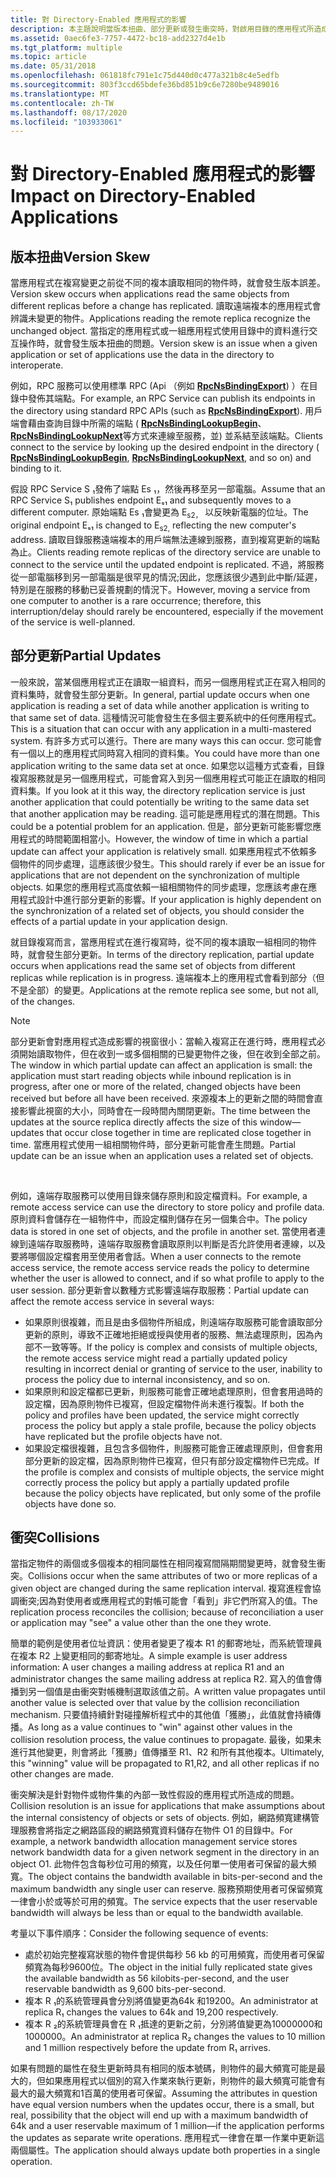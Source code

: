 ```yaml
---
title: 對 Directory-Enabled 應用程式的影響
description: 本主題說明當版本扭曲、部分更新或發生衝突時，對啟用目錄的應用程式所造成的影響。
ms.assetid: 0aec6fe3-7757-4472-bc18-add2327d4e1b
ms.tgt_platform: multiple
ms.topic: article
ms.date: 05/31/2018
ms.openlocfilehash: 061818fc791e1c75d440d0c477a321b8c4e5edfb
ms.sourcegitcommit: 803f3ccd65bdefe36bd851b9c6e7280be9489016
ms.translationtype: MT
ms.contentlocale: zh-TW
ms.lasthandoff: 08/17/2020
ms.locfileid: "103933061"
---
```

# <a name="impact-on-directory-enabled-applications"></a><span data-ttu-id="70a00-103">對 Directory-Enabled 應用程式的影響</span><span class="sxs-lookup"><span data-stu-id="70a00-103">Impact on Directory-Enabled Applications</span></span>

## <a name="version-skew"></a><span data-ttu-id="70a00-104">版本扭曲</span><span class="sxs-lookup"><span data-stu-id="70a00-104">Version Skew</span></span>

<span data-ttu-id="70a00-105">當應用程式在複寫變更之前從不同的複本讀取相同的物件時，就會發生版本誤差。</span><span class="sxs-lookup"><span data-stu-id="70a00-105">Version skew occurs when applications read the same objects from different replicas before a change has replicated.</span></span> <span data-ttu-id="70a00-106">讀取遠端複本的應用程式會辨識未變更的物件。</span><span class="sxs-lookup"><span data-stu-id="70a00-106">Applications reading the remote replica recognize the unchanged object.</span></span> <span data-ttu-id="70a00-107">當指定的應用程式或一組應用程式使用目錄中的資料進行交互操作時，就會發生版本扭曲的問題。</span><span class="sxs-lookup"><span data-stu-id="70a00-107">Version skew is an issue when a given application or set of applications use the data in the directory to interoperate.</span></span>

<span data-ttu-id="70a00-108">例如，RPC 服務可以使用標準 RPC (Api （例如 [**RpcNsBindingExport**](/windows/desktop/api/rpcnsi/nf-rpcnsi-rpcnsbindingexporta)) ）在目錄中發佈其端點。</span><span class="sxs-lookup"><span data-stu-id="70a00-108">For example, an RPC Service can publish its endpoints in the directory using standard RPC APIs (such as [**RpcNsBindingExport**](/windows/desktop/api/rpcnsi/nf-rpcnsi-rpcnsbindingexporta)).</span></span> <span data-ttu-id="70a00-109">用戶端會藉由查詢目錄中所需的端點 ( [**RpcNsBindingLookupBegin**](/windows/desktop/api/rpcnsi/nf-rpcnsi-rpcnsbindinglookupbegina)、 [**RpcNsBindingLookupNext**](/windows/desktop/api/rpcnsi/nf-rpcnsi-rpcnsbindinglookupnext)等方式來連線至服務，並) 並系結至該端點。</span><span class="sxs-lookup"><span data-stu-id="70a00-109">Clients connect to the service by looking up the desired endpoint in the directory ( [**RpcNsBindingLookupBegin**](/windows/desktop/api/rpcnsi/nf-rpcnsi-rpcnsbindinglookupbegina), [**RpcNsBindingLookupNext**](/windows/desktop/api/rpcnsi/nf-rpcnsi-rpcnsbindinglookupnext), and so on) and binding to it.</span></span>

<span data-ttu-id="70a00-110">假設 RPC Service S ₁發佈了端點 Es ₁，然後再移至另一部電腦。</span><span class="sxs-lookup"><span data-stu-id="70a00-110">Assume that an RPC Service S₁ publishes endpoint Eₛ₁ and subsequently moves to a different computer.</span></span> <span data-ttu-id="70a00-111">原始端點 Es ₁會變更為 E<sub>s2，</sub> 以反映新電腦的位址。</span><span class="sxs-lookup"><span data-stu-id="70a00-111">The original endpoint Eₛ₁ is changed to E<sub>s2,</sub> reflecting the new computer's address.</span></span> <span data-ttu-id="70a00-112">讀取目錄服務遠端複本的用戶端無法連線到服務，直到複寫更新的端點為止。</span><span class="sxs-lookup"><span data-stu-id="70a00-112">Clients reading remote replicas of the directory service are unable to connect to the service until the updated endpoint is replicated.</span></span> <span data-ttu-id="70a00-113">不過，將服務從一部電腦移到另一部電腦是很罕見的情況;因此，您應該很少遇到此中斷/延遲，特別是在服務的移動已妥善規劃的情況下。</span><span class="sxs-lookup"><span data-stu-id="70a00-113">However, moving a service from one computer to another is a rare occurrence; therefore, this interruption/delay should rarely be encountered, especially if the movement of the service is well-planned.</span></span>

## <a name="partial-updates"></a><span data-ttu-id="70a00-114">部分更新</span><span class="sxs-lookup"><span data-stu-id="70a00-114">Partial Updates</span></span>

<span data-ttu-id="70a00-115">一般來說，當某個應用程式正在讀取一組資料，而另一個應用程式正在寫入相同的資料集時，就會發生部分更新。</span><span class="sxs-lookup"><span data-stu-id="70a00-115">In general, partial update occurs when one application is reading a set of data while another application is writing to that same set of data.</span></span> <span data-ttu-id="70a00-116">這種情況可能會發生在多個主要系統中的任何應用程式。</span><span class="sxs-lookup"><span data-stu-id="70a00-116">This is a situation that can occur with any application in a multi-mastered system.</span></span> <span data-ttu-id="70a00-117">有許多方式可以進行。</span><span class="sxs-lookup"><span data-stu-id="70a00-117">There are many ways this can occur.</span></span> <span data-ttu-id="70a00-118">您可能會有一個以上的應用程式同時寫入相同的資料集。</span><span class="sxs-lookup"><span data-stu-id="70a00-118">You could have more than one application writing to the same data set at once.</span></span> <span data-ttu-id="70a00-119">如果您以這種方式查看，目錄複寫服務就是另一個應用程式，可能會寫入到另一個應用程式可能正在讀取的相同資料集。</span><span class="sxs-lookup"><span data-stu-id="70a00-119">If you look at it this way, the directory replication service is just another application that could potentially be writing to the same data set that another application may be reading.</span></span> <span data-ttu-id="70a00-120">這可能是應用程式的潛在問題。</span><span class="sxs-lookup"><span data-stu-id="70a00-120">This could be a potential problem for an application.</span></span> <span data-ttu-id="70a00-121">但是，部分更新可能影響您應用程式的時間範圍相當小。</span><span class="sxs-lookup"><span data-stu-id="70a00-121">However, the window of time in which a partial update can affect your application is relatively small.</span></span> <span data-ttu-id="70a00-122">如果應用程式不依賴多個物件的同步處理，這應該很少發生。</span><span class="sxs-lookup"><span data-stu-id="70a00-122">This should rarely if ever be an issue for applications that are not dependent on the synchronization of multiple objects.</span></span> <span data-ttu-id="70a00-123">如果您的應用程式高度依賴一組相關物件的同步處理，您應該考慮在應用程式設計中進行部分更新的影響。</span><span class="sxs-lookup"><span data-stu-id="70a00-123">If your application is highly dependent on the synchronization of a related set of objects, you should consider the effects of a partial update in your application design.</span></span>

<span data-ttu-id="70a00-124">就目錄複寫而言，當應用程式在進行複寫時，從不同的複本讀取一組相同的物件時，就會發生部分更新。</span><span class="sxs-lookup"><span data-stu-id="70a00-124">In terms of the directory replication, partial update occurs when applications read the same set of objects from different replicas while replication is in progress.</span></span> <span data-ttu-id="70a00-125">遠端複本上的應用程式會看到部分（但不是全部）的變更。</span><span class="sxs-lookup"><span data-stu-id="70a00-125">Applications at the remote replica see some, but not all, of the changes.</span></span>

> [!Note]  
> <span data-ttu-id="70a00-126">部分更新會對應用程式造成影響的視窗很小：當輸入複寫正在進行時，應用程式必須開始讀取物件，但在收到一或多個相關的已變更物件之後，但在收到全部之前。</span><span class="sxs-lookup"><span data-stu-id="70a00-126">The window in which partial update can affect an application is small: the application must start reading objects while inbound replication is in progress, after one or more of the related, changed objects have been received but before all have been received.</span></span> <span data-ttu-id="70a00-127">來源複本上的更新之間的時間會直接影響此視窗的大小，同時會在一段時間內關閉更新。</span><span class="sxs-lookup"><span data-stu-id="70a00-127">The time between the updates at the source replica directly affects the size of this window—updates that occur close together in time are replicated close together in time.</span></span> <span data-ttu-id="70a00-128">當應用程式使用一組相關物件時，部分更新可能會產生問題。</span><span class="sxs-lookup"><span data-stu-id="70a00-128">Partial update can be an issue when an application uses a related set of objects.</span></span>

 

<span data-ttu-id="70a00-129">例如，遠端存取服務可以使用目錄來儲存原則和設定檔資料。</span><span class="sxs-lookup"><span data-stu-id="70a00-129">For example, a remote access service can use the directory to store policy and profile data.</span></span> <span data-ttu-id="70a00-130">原則資料會儲存在一組物件中，而設定檔則儲存在另一個集合中。</span><span class="sxs-lookup"><span data-stu-id="70a00-130">The policy data is stored in one set of objects, and the profile in another set.</span></span> <span data-ttu-id="70a00-131">當使用者連線到遠端存取服務時，遠端存取服務會讀取原則以判斷是否允許使用者連線，以及要將哪個設定檔套用至使用者會話。</span><span class="sxs-lookup"><span data-stu-id="70a00-131">When a user connects to the remote access service, the remote access service reads the policy to determine whether the user is allowed to connect, and if so what profile to apply to the user session.</span></span> <span data-ttu-id="70a00-132">部分更新會以數種方式影響遠端存取服務：</span><span class="sxs-lookup"><span data-stu-id="70a00-132">Partial update can affect the remote access service in several ways:</span></span>

-   <span data-ttu-id="70a00-133">如果原則很複雜，而且是由多個物件所組成，則遠端存取服務可能會讀取部分更新的原則，導致不正確地拒絕或授與使用者的服務、無法處理原則，因為內部不一致等等。</span><span class="sxs-lookup"><span data-stu-id="70a00-133">If the policy is complex and consists of multiple objects, the remote access service might read a partially updated policy resulting in incorrect denial or granting of service to the user, inability to process the policy due to internal inconsistency, and so on.</span></span>
-   <span data-ttu-id="70a00-134">如果原則和設定檔都已更新，則服務可能會正確地處理原則，但會套用過時的設定檔，因為原則物件已複寫，但設定檔物件尚未進行複製。</span><span class="sxs-lookup"><span data-stu-id="70a00-134">If both the policy and profiles have been updated, the service might correctly process the policy but apply a stale profile, because the policy objects have replicated but the profile objects have not.</span></span>
-   <span data-ttu-id="70a00-135">如果設定檔很複雜，且包含多個物件，則服務可能會正確處理原則，但會套用部分更新的設定檔，因為原則物件已複寫，但只有部分設定檔物件已完成。</span><span class="sxs-lookup"><span data-stu-id="70a00-135">If the profile is complex and consists of multiple objects, the service might correctly process the policy but apply a partially updated profile because the policy objects have replicated, but only some of the profile objects have done so.</span></span>

## <a name="collisions"></a><span data-ttu-id="70a00-136">衝突</span><span class="sxs-lookup"><span data-stu-id="70a00-136">Collisions</span></span>

<span data-ttu-id="70a00-137">當指定物件的兩個或多個複本的相同屬性在相同複寫間隔期間變更時，就會發生衝突。</span><span class="sxs-lookup"><span data-stu-id="70a00-137">Collisions occur when the same attributes of two or more replicas of a given object are changed during the same replication interval.</span></span> <span data-ttu-id="70a00-138">複寫進程會協調衝突;因為對使用者或應用程式的對帳可能會「看到」非它們所寫入的值。</span><span class="sxs-lookup"><span data-stu-id="70a00-138">The replication process reconciles the collision; because of reconciliation a user or application may "see" a value other than the one they wrote.</span></span>

<span data-ttu-id="70a00-139">簡單的範例是使用者位址資訊：使用者變更了複本 R1 的郵寄地址，而系統管理員在複本 R2 上變更相同的郵寄地址。</span><span class="sxs-lookup"><span data-stu-id="70a00-139">A simple example is user address information: A user changes a mailing address at replica R1 and an administrator changes the same mailing address at replica R2.</span></span> <span data-ttu-id="70a00-140">寫入的值會傳播到另一個值是由衝突對帳機制選取該值之前。</span><span class="sxs-lookup"><span data-stu-id="70a00-140">A written value propagates until another value is selected over that value by the collision reconciliation mechanism.</span></span> <span data-ttu-id="70a00-141">只要值持續針對碰撞解析程式中的其他值「獲勝」，此值就會持續傳播。</span><span class="sxs-lookup"><span data-stu-id="70a00-141">As long as a value continues to "win" against other values in the collision resolution process, the value continues to propagate.</span></span> <span data-ttu-id="70a00-142">最後，如果未進行其他變更，則會將此「獲勝」值傳播至 R1、R2 和所有其他複本。</span><span class="sxs-lookup"><span data-stu-id="70a00-142">Ultimately, this "winning" value will be propagated to R1,R2, and all other replicas if no other changes are made.</span></span>

<span data-ttu-id="70a00-143">衝突解決是針對物件或物件集的內部一致性假設的應用程式所造成的問題。</span><span class="sxs-lookup"><span data-stu-id="70a00-143">Collision resolution is an issue for applications that make assumptions about the internal consistency of objects or sets of objects.</span></span> <span data-ttu-id="70a00-144">例如，網路頻寬建構管理服務會將指定之網路區段的網路頻寬資料儲存在物件 O1 的目錄中。</span><span class="sxs-lookup"><span data-stu-id="70a00-144">For example, a network bandwidth allocation management service stores network bandwidth data for a given network segment in the directory in an object O1.</span></span> <span data-ttu-id="70a00-145">此物件包含每秒位可用的頻寬，以及任何單一使用者可保留的最大頻寬。</span><span class="sxs-lookup"><span data-stu-id="70a00-145">The object contains the bandwidth available in bits-per-second and the maximum bandwidth any single user can reserve.</span></span> <span data-ttu-id="70a00-146">服務預期使用者可保留頻寬一律會小於或等於可用的頻寬。</span><span class="sxs-lookup"><span data-stu-id="70a00-146">The service expects that the user reservable bandwidth will always be less than or equal to the bandwidth available.</span></span>

<span data-ttu-id="70a00-147">考量以下事件順序：</span><span class="sxs-lookup"><span data-stu-id="70a00-147">Consider the following sequence of events:</span></span>

-   <span data-ttu-id="70a00-148">處於初始完整複寫狀態的物件會提供每秒 56 kb 的可用頻寬，而使用者可保留頻寬為每秒9600位。</span><span class="sxs-lookup"><span data-stu-id="70a00-148">The object in the initial fully replicated state gives the available bandwidth as 56 kilobits-per-second, and the user reservable bandwidth as 9,600 bits-per-second.</span></span>
-   <span data-ttu-id="70a00-149">複本 R ₁的系統管理員會分別將值變更為64k 和19200。</span><span class="sxs-lookup"><span data-stu-id="70a00-149">An administrator at replica R₁ changes the values to 64k and 19,200 respectively.</span></span>
-   <span data-ttu-id="70a00-150">複本 R ₂的系統管理員會在 R ₁抵達的更新之前，分別將值變更為10000000和1000000。</span><span class="sxs-lookup"><span data-stu-id="70a00-150">An administrator at replica R₂ changes the values to 10 million and 1 million respectively before the update from R₁ arrives.</span></span>

<span data-ttu-id="70a00-151">如果有問題的屬性在發生更新時具有相同的版本號碼，則物件的最大頻寬可能是最大的，但如果應用程式以個別的寫入作業來執行更新，則物件的最大頻寬可能會有最大的最大頻寬和1百萬的使用者可保留。</span><span class="sxs-lookup"><span data-stu-id="70a00-151">Assuming the attributes in question have equal version numbers when the updates occur, there is a small, but real, possibility that the object will end up with a maximum bandwidth of 64k and a user reservable maximum of 1 million—if the application performs the updates as separate write operations.</span></span> <span data-ttu-id="70a00-152">應用程式一律會在單一作業中更新這兩個屬性。</span><span class="sxs-lookup"><span data-stu-id="70a00-152">The application should always update both properties in a single operation.</span></span>

 

 